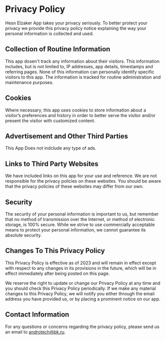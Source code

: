 # Privacy Policy

Hesn Elzaker App takes your privacy seriously. To better protect your privacy we provide this privacy policy notice explaining the way your personal information is collected and used.


## Collection of Routine Information

This app dosen't track any information about their visitors. This information includes, but is not limited to, IP addresses, app details, timestamps and referring pages. None of this information can personally identify specific visitors to this app. The information is tracked for routine administration and maintenance purposes.


## Cookies

Where necessary, this app uses cookies to store information about a visitor’s preferences and history in order to better serve the visitor and/or present the visitor with customized content.


## Advertisement and Other Third Parties

This App Does not indclude any type of ads.


## Links to Third Party Websites

We have included links on this app for your use and reference. We are not responsible for the privacy policies on these websites. You should be aware that the privacy policies of these websites may differ from our own.


## Security

The security of your personal information is important to us, but remember that no method of transmission over the Internet, or method of electronic storage, is 100% secure. While we strive to use commercially acceptable means to protect your personal information, we cannot guarantee its absolute security.


## Changes To This Privacy Policy

This Privacy Policy is effective as of 2023 and will remain in effect except with respect to any changes in its provisions in the future, which will be in effect immediately after being posted on this page.

We reserve the right to update or change our Privacy Policy at any time and you should check this Privacy Policy periodically. If we make any material changes to this Privacy Policy, we will notify you either through the email address you have provided us, or by placing a prominent notice on our app.


## Contact Information

For any questions or concerns regarding the privacy policy, please send us an email to androtech@bk.ru.
